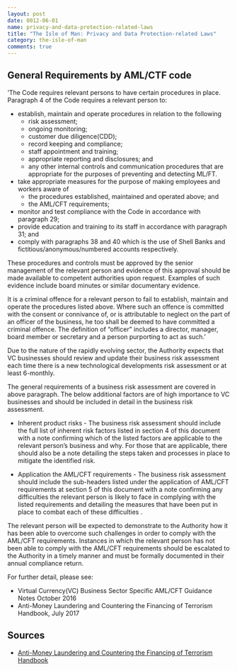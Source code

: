 ```yaml
---
layout: post
date: 0012-06-01
name: privacy-and-data-protection-related-laws
title: "The Isle of Man: Privacy and Data Protection-related Laws"
category: the-isle-of-man
comments: true
---
```



General Requirements by AML/CTF code
------ 

‘The Code requires relevant persons to have certain procedures in place. Paragraph 4 of the Code requires a relevant person to:  

- establish, maintain and operate procedures in relation to the following 
  - risk assessment; 
  - ongoing monitoring;  
  - customer due diligence(CDD);  
  - record keeping and compliance; 
  - staff appointment and training; 
  - appropriate reporting and disclosures; and
  - any other internal controls and communication procedures that are appropriate for the purposes of preventing and detecting ML/FT. 
- take appropriate measures for the purpose of making employees and workers aware of
  - the procedures established, maintained and operated above; and 
  - the AML/CFT requirements;  
- monitor and test compliance with the Code in accordance with paragraph 29;  
- provide education and training to its staff in accordance with paragraph 31; and 
- comply with paragraphs 38 and 40 which is the use of Shell Banks and fictitious/anonymous/numbered accounts respectively.  

These procedures and controls must be approved by the senior management of the relevant person and evidence of this approval should be made available to competent authorities upon request. Examples of such evidence include board minutes or similar documentary evidence.  

It is a criminal offence for a relevant person to fail to establish, maintain and operate the procedures listed above. Where such an offence is committed with the consent or connivance of, or is attributable to neglect on the part of an officer of the business, he too shall be deemed to have committed a criminal offence. The definition of “officer” includes a director, manager, board member or secretary and a person purporting to act as such.’

Due to the nature of the rapidly evolving sector, the Authority expects that VC businesses should review and update their business risk assessment each time there is a new technological developments risk assessment or at least 6-monthly. 

The general requirements of a business risk assessment are covered in above paragraph. The below additional factors are of high importance to VC businesses and should be included in detail in the business risk assessment.  
 
- Inherent product risks -  The business risk assessment should include the full list of inherent risk factors listed in section 4 of this document with a note confirming which of the listed factors are applicable to the relevant person’s business and why. For those that are applicable, there should also be a note detailing the steps taken and processes in place to mitigate the identified risk.  

- Application the AML/CFT requirements -  The business risk assessment should include the sub-headers listed under the application of AML/CFT requirements at section 5 of this document with a note confirming any difficulties the relevant person is likely to face in complying with the listed requirements and detailing the measures that have been put in place to combat each of these difficulties .  

The relevant person will be expected to demonstrate to the Authority how it has been able to overcome such challenges in order to comply with the AML/CFT requirements. Instances in which the relevant person has not been able to comply with the AML/CFT requirements should be escalated to the Authority in a timely manner and must be formally documented in their annual compliance return.   

For further detail, please see:

- Virtual Currency(VC) Business Sector Specific AML/CFT Guidance Notes October 2016 
- Anti-Money Laundering and Countering the Financing of Terrorism Handbook, July 2017



Sources
------ 

- [Anti-Money Laundering and Countering the Financing of Terrorism Handbook](https://www.iomfsa.im/media/1475/amlcfthandbookfinalversiond.pdf)
